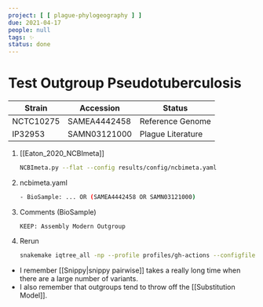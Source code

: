 ```yaml
---
project: [ [ plague-phylogeography ] ]
due: 2021-04-17
people: null
tags: ✨
status: done
---
```


# Test Outgroup Pseudotuberculosis

| Strain    | Accession    | Status            |
| --------- | ------------ | ----------------- |
| NCTC10275 | SAMEA4442458 | Reference Genome  |
| IP32953   | SAMN03121000 | Plague Literature | 

1. [[Eaton_2020_NCBImeta]]

	```bash
	NCBImeta.py --flat --config results/config/ncbimeta.yaml
	```

1. ncbimeta.yaml

	```bash
	- BioSample: ... OR (SAMEA4442458 OR SAMN03121000)
	```
	
1. Comments (BioSample)
	```
	KEEP: Assembly Modern Outgroup
	```

1. Rerun

	```bash
	snakemake iqtree_all -np --profile profiles/gh-actions --configfile results/config/snakemake.yaml
	```
	
  - I remember [[Snippy|snippy pairwise]] takes a really long time when there are a large number of variants.
  - I also remember that outgroups tend to throw off the [[Substitution Model]].